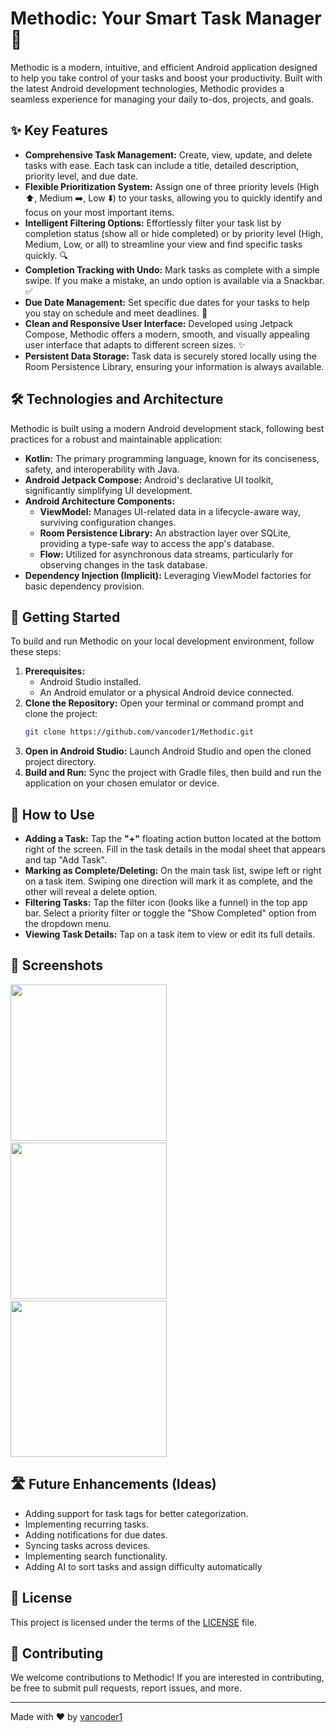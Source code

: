 # Methodic: Your Smart Task Manager 🚀

Methodic is a modern, intuitive, and efficient Android application designed to help you take control of your tasks and boost your productivity. Built with the latest Android development technologies, Methodic provides a seamless experience for managing your daily to-dos, projects, and goals.

## ✨ Key Features

*   **Comprehensive Task Management:** Create, view, update, and delete tasks with ease. Each task can include a title, detailed description, priority level, and due date.
*   **Flexible Prioritization System:** Assign one of three priority levels (High ⬆️, Medium ➡️, Low ⬇️) to your tasks, allowing you to quickly identify and focus on your most important items.
*   **Intelligent Filtering Options:** Effortlessly filter your task list by completion status (show all or hide completed) or by priority level (High, Medium, Low, or all) to streamline your view and find specific tasks quickly. 🔍
*   **Completion Tracking with Undo:** Mark tasks as complete with a simple swipe. If you make a mistake, an undo option is available via a Snackbar. ✅
*   **Due Date Management:** Set specific due dates for your tasks to help you stay on schedule and meet deadlines. 📅
*   **Clean and Responsive User Interface:** Developed using Jetpack Compose, Methodic offers a modern, smooth, and visually appealing user interface that adapts to different screen sizes. ✨
*   **Persistent Data Storage:** Task data is securely stored locally using the Room Persistence Library, ensuring your information is always available.

## 🛠️ Technologies and Architecture

Methodic is built using a modern Android development stack, following best practices for a robust and maintainable application:

*   **Kotlin:** The primary programming language, known for its conciseness, safety, and interoperability with Java.
*   **Android Jetpack Compose:** Android's declarative UI toolkit, significantly simplifying UI development.
*   **Android Architecture Components:**
    *   **ViewModel:** Manages UI-related data in a lifecycle-aware way, surviving configuration changes.
    *   **Room Persistence Library:** An abstraction layer over SQLite, providing a type-safe way to access the app's database.
    *   **Flow:** Utilized for asynchronous data streams, particularly for observing changes in the task database.
*   **Dependency Injection (Implicit):** Leveraging ViewModel factories for basic dependency provision.

## 🚀 Getting Started

To build and run Methodic on your local development environment, follow these steps:

1.  **Prerequisites:**
    *   Android Studio installed.
    *   An Android emulator or a physical Android device connected.
2.  **Clone the Repository:**
    Open your terminal or command prompt and clone the project:
    ```bash
    git clone https://github.com/vancoder1/Methodic.git
    ```
3.  **Open in Android Studio:**
    Launch Android Studio and open the cloned project directory.
4.  **Build and Run:**
    Sync the project with Gradle files, then build and run the application on your chosen emulator or device.

## 📱 How to Use

*   **Adding a Task:** Tap the **"+"** floating action button located at the bottom right of the screen. Fill in the task details in the modal sheet that appears and tap "Add Task".
*   **Marking as Complete/Deleting:** On the main task list, swipe left or right on a task item. Swiping one direction will mark it as complete, and the other will reveal a delete option.
*   **Filtering Tasks:** Tap the filter icon (looks like a funnel) in the top app bar. Select a priority filter or toggle the "Show Completed" option from the dropdown menu.
*   **Viewing Task Details:** Tap on a task item to view or edit its full details.

## 📸 Screenshots

<img src="https://github.com/user-attachments/assets/6d0cea97-8b2d-4e33-be79-6f12e5136bca" width="250px"/>
&nbsp; &nbsp; &nbsp; &nbsp; &nbsp;
<img src="https://github.com/user-attachments/assets/1494cf4c-4050-40f0-b8ee-47344469cdc6" width="250px"/>
&nbsp; &nbsp; &nbsp; &nbsp; &nbsp;
<img src="https://github.com/user-attachments/assets/b490abf6-74b9-4406-ba20-a8b1e5657e1f" width="250px"/>


## 🛣️ Future Enhancements (Ideas)

*   Adding support for task tags for better categorization.
*   Implementing recurring tasks.
*   Adding notifications for due dates.
*   Syncing tasks across devices.
*   Implementing search functionality.
*   Adding AI to sort tasks and assign difficulty automatically

## 📄 License

This project is licensed under the terms of the [LICENSE](LICENSE) file.

## 👋 Contributing

We welcome contributions to Methodic! If you are interested in contributing, be free to submit pull requests, report issues, and more.

---

Made with ❤️ by [vancoder1](https://github.com/vancoder1)
